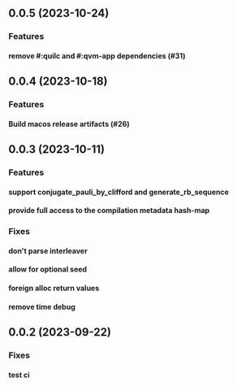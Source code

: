 ## 0.0.5 (2023-10-24)

### Features

#### remove #:quilc and #:qvm-app dependencies (#31)

## 0.0.4 (2023-10-18)

### Features

#### Build macos release artifacts (#26)

## 0.0.3 (2023-10-11)

### Features

#### support conjugate_pauli_by_clifford and generate_rb_sequence

#### provide full access to the compilation metadata hash-map

### Fixes

#### don't parse interleaver

#### allow for optional seed

#### foreign alloc return values

#### remove time debug

## 0.0.2 (2023-09-22)

### Fixes

#### test ci

